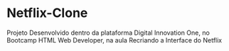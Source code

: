 # Netflix-Clone
Projeto Desenvolvido dentro da plataforma Digital Innovation One, no Bootcamp HTML Web Developer, na aula Recriando a Interface do Netflix  
